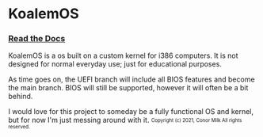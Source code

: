 # KoalemOS
### [Read the Docs](https://conorm110.github.io/KoalemOS/Documentation/docs)
KoalemOS is a os built on a custom kernel for i386 computers. It is not designed for normal everyday use; just for educational purposes.

As time goes on, the UEFI branch will include all BIOS features and become the main branch. BIOS will still be supported, however it will often be a bit behind.

I would love for this project to someday be a fully functional OS and kernel, but for now I'm just messing around with it.
<sub><sup>Copyright (c) 2021, Conor Milk
All rights reserved.</sup></sub>
